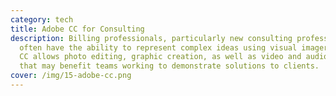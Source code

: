 ```yaml
---
category: tech
title: Adobe CC for Consulting
description: Billing professionals, particularly new consulting professionals,
  often have the ability to represent complex ideas using visual imagery. Adobe
  CC allows photo editing, graphic creation, as well as video and audio tools,
  that may benefit teams working to demonstrate solutions to clients.
cover: /img/15-adobe-cc.png
---
```

